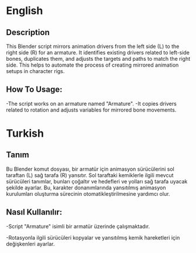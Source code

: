 # English

## Description

This Blender script mirrors animation drivers from the left side (L) to the right side (R) for an armature. It identifies existing drivers related to left-side bones, duplicates them, and adjusts the targets and paths to match the right side. This helps to automate the process of creating mirrored animation setups in character rigs.

## How To Usage:
-The script works on an armature named "Armature".
-It copies drivers related to rotation and adjusts variables for mirrored bone movements.



# Turkish

## Tanım

Bu Blender komut dosyası, bir armatür için animasyon sürücülerini sol taraftan (L) sağ tarafa (R) yansıtır. Sol taraftaki kemiklerle ilgili mevcut sürücüleri tanımlar, bunları çoğaltır ve hedefleri ve yolları sağ tarafa uyacak şekilde ayarlar. Bu, karakter donanımlarında yansıtılmış animasyon kurulumları oluşturma sürecinin otomatikleştirilmesine yardımcı olur.

## Nasıl Kullanılır:

-Script "Armature" isimli bir armatür üzerinde çalışmaktadır.

-Rotasyonla ilgili sürücüleri kopyalar ve yansıtılmış kemik hareketleri için değişkenleri ayarlar.
